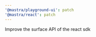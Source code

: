 ```yaml
---
'@mastra/playground-ui': patch
'@mastra/react': patch
---
```


Improve the surface API of the react sdk
